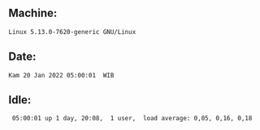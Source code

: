 ## Machine:
```
Linux 5.13.0-7620-generic GNU/Linux
```
## Date:
```
Kam 20 Jan 2022 05:00:01  WIB
```
## Idle:
```
 05:00:01 up 1 day, 20:08,  1 user,  load average: 0,05, 0,16, 0,18
```
